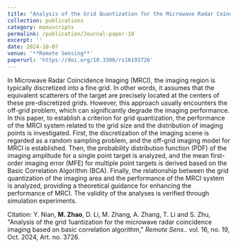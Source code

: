```yaml
---
title: "Analysis of the Grid Quantization for the Microwave Radar Coincidence Imaging Based on Basic Correlation Algorithm"
collection: publications
category: manuscripts
permalink: /publication/Journal-paper-18
excerpt: ''
date: 2024-10-07
venue: '**Remote Sensing**'
paperurl: 'https://doi.org/10.3390/rs16193726'
---
```


In Microwave Radar Coincidence Imaging (MRCI), the imaging region is typically discretized into a fine grid. In other words, it assumes that the equivalent scatterers of the target are precisely located at the centers of these pre-discretized grids. However, this approach usually encounters the off-grid problem, which can significantly degrade the imaging performance. In this paper, to establish a criterion for grid quantization, the performance of the MRCI system related to the grid size and the distribution of imaging points is investigated. First, the discretization of the imaging scene is regarded as a random sampling problem, and the off-grid imaging model for MRCI is established. Then, the probability distribution function (PDF) of the imaging amplitude for a single point target is analyzed, and the mean first-order imaging error (MFE) for multiple point targets is derived based on the Basic Correlation Algorithm (BCA). Finally, the relationship between the grid quantization of the imaging area and the performance of the MRCI system is analyzed, providing a theoretical guidance for enhancing the performance of MRCI. The validity of the analyses is verified through simulation experiments.

Citation: Y. Nian, **M. Zhao**, D. Li, M. Zhang, A. Zhang, T. Li and S. Zhu, &quot;Analysis of the grid 1uantization for the microwave radar coincidence imaging based on basic correlation algorithm,&quot; <i>Remote Sens.</i>. vol. 16, no. 19, Oct. 2024, Art. no. 3726.

